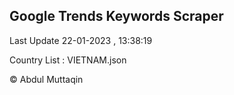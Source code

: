 

## Google Trends Keywords Scraper 
 
Last Update 22-01-2023 , 13:38:19

Country List :
VIETNAM.json



© Abdul Muttaqin 
